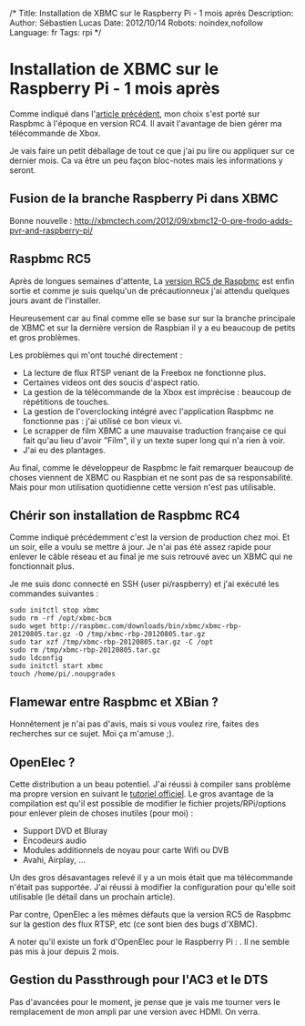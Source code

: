 /*
Title: Installation de XBMC sur le Raspberry Pi - 1 mois après
Description: 
Author: Sébastien Lucas
Date: 2012/10/14
Robots: noindex,nofollow
Language: fr
Tags: rpi
*/
# Installation de XBMC sur le Raspberry Pi - 1 mois après

Comme indiqué dans l'[article précédent](/blog/raspberry-pi-xbmc-1), mon choix s'est porté sur Raspbmc à l'époque en version RC4. Il avait l'avantage de bien gérer ma télécommande de Xbox.

Je vais faire un petit déballage de tout ce que j'ai pu lire ou appliquer sur ce dernier mois. Ca va être un peu façon bloc-notes mais les informations y seront.

## Fusion de la branche Raspberry Pi dans XBMC

Bonne nouvelle : http://xbmctech.com/2012/09/xbmc12-0-pre-frodo-adds-pvr-and-raspberry-pi/

## Raspbmc RC5

Après de longues semaines d'attente, La [version RC5 de Raspbmc](http://www.raspbmc.com/2012/10/raspbmc-release-candidate-5-released/) est enfin sortie et comme je suis quelqu'un de précautionneux j'ai attendu quelques jours avant de l'installer.

Heureusement car au final comme elle se base sur sur la branche principale de XBMC et sur la dernière version de Raspbian il y a eu beaucoup de petits et gros problèmes.

Les problèmes qui m'ont touché directement :

* La lecture de flux RTSP venant de la Freebox ne fonctionne plus.
* Certaines videos ont des soucis d'aspect ratio.
* La gestion de la télécommande de la Xbox est imprécise : beaucoup de répétitions de touches.
* La gestion de l'overclocking intégré avec l'application Raspbmc ne fonctionne pas : j'ai utilisé ce bon vieux vi.
* Le scrapper de film XBMC a une mauvaise traduction française ce qui fait qu'au lieu d'avoir "Film", il y un texte super long qui n'a rien à voir.
* J'ai eu des plantages.

Au final, comme le développeur de Raspbmc le fait remarquer beaucoup de choses viennent de XBMC ou Raspbian et ne sont pas de sa responsabilité. Mais pour mon utilisation quotidienne cette version n'est pas utilisable.

## Chérir son installation de Raspbmc RC4

Comme indiqué précédemment c'est la version de production chez moi. Et un soir, elle a voulu se mettre à jour. Je n'ai pas été assez rapide pour enlever le câble réseau et au final je me suis retrouvé avec un XBMC qui ne fonctionnait plus.

Je me suis donc connecté en SSH (user pi/raspberry) et j'ai exécuté les commandes suivantes : 

```
sudo initctl stop xbmc
sudo rm -rf /opt/xbmc-bcm
sudo wget http://raspbmc.com/downloads/bin/xbmc/xbmc-rbp-20120805.tar.gz -O /tmp/xbmc-rbp-20120805.tar.gz
sudo tar xzf /tmp/xbmc-rbp-20120805.tar.gz -C /opt
sudo rm /tmp/xbmc-rbp-20120805.tar.gz
sudo ldconfig
sudo initctl start xbmc
touch /home/pi/.noupgrades
```

## Flamewar entre Raspbmc et XBian ?

Honnêtement je n'ai pas d'avis, mais si vous voulez rire, faites des recherches sur ce sujet. Moi ça m'amuse ;).

## OpenElec ?

Cette distribution a un beau potentiel. J'ai réussi à compiler sans problème ma propre version en suivant le [tutoriel officiel](http://wiki.openelec.tv/index.php?title=Building_and_Installing_OpenELEC_for_Raspberry_Pi). Le gros avantage de la compilation est qu'il est possible de modifier le fichier projets/RPi/options pour enlever plein de choses inutiles (pour moi) :

* Support DVD et Bluray
* Encodeurs audio
* Modules additionnels de noyau pour carte Wifi ou DVB
* Avahi, Airplay, ...

Un des gros désavantages relevé il y a un mois était que ma télécommande n'était pas supportée. J'ai réussi à modifier la configuration pour qu'elle soit utilisable (le détail dans un prochain article).

Par contre, OpenElec a les mêmes défauts que la version RC5 de Raspbmc sur la gestion des flux RTSP, etc (ce sont bien des bugs d'XBMC).

A noter qu'il existe un fork d'OpenElec pour le Raspberry Pi : [](http://darkimmortal.com/2012/08/darkelec-release-2/). Il ne semble pas mis à jour depuis 2 mois.

## Gestion du Passthrough pour l'AC3 et le DTS

Pas d'avancées pour le moment, je pense que je vais me tourner vers le remplacement de mon ampli par une version avec HDMI. On verra.
